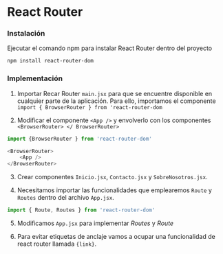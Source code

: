 # React Router

### Instalación 

Ejecutar el comando npm para instalar React Router dentro del proyecto

```sh
npm install react-router-dom
```

### Implementación 

1.  Importar Recar Router `main.jsx` para que se encuentre disponible en cualquier parte de la aplicación. 
Para ello, importamos el componente `import { BrowserRouter } from 'react-router-dom`

2. Modificar el componente `<App />` y envolverlo con los componentes `<BrowserRouter> </ BrowserRouter>`
```javascript
import {BrowserRouter } from 'react-router-dom'

<BrowserRouter>
    <App />
</BrowserRouter>
```

3. Crear componentes `Inicio.jsx`, `Contacto.jsx` y `SobreNosotros.jsx`.

4. Necesitamos importar las funcionalidades que emplearemos `Route` y `Routes` dentro del archivo `App.jsx`. 
```javascript
import { Route, Routes } from 'react-router-dom'    
```

5. Modificamos `App.jsx` para implementar _Routes_ y _Route_

6. Para evitar etiquetas de anclaje <a></a> vamos a ocupar una funcionalidad de react router llamada `{link}`.
